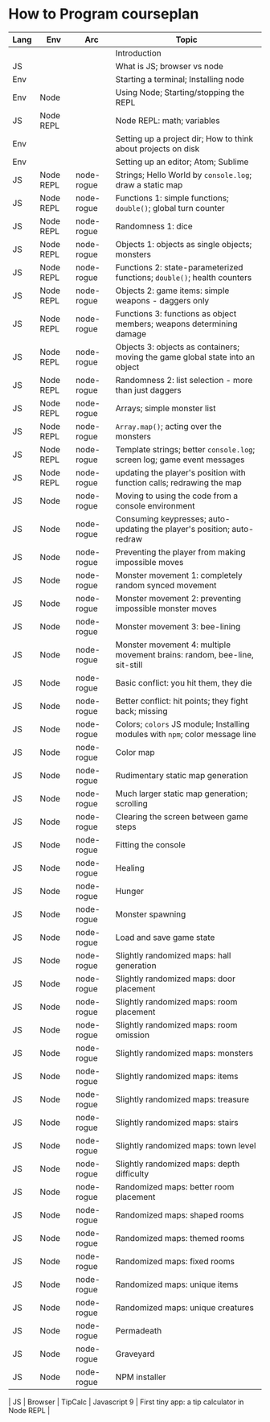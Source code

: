 # How to Program courseplan

| Lang | Env | Arc | Topic |
|------|-----|-----|-------|
| | | | Introduction |
| JS | | | What is JS; browser vs node | 
| Env | | | Starting a terminal; Installing node |
| Env | Node | | Using Node; Starting/stopping the REPL |
| JS | Node REPL | | Node REPL: math; variables | 
| Env | | | Setting up a project dir; How to think about projects on disk |
| Env | | | Setting up an editor; Atom; Sublime |
| JS | Node REPL | node-rogue | Strings; Hello World by `console.log`; draw a static map | 
| JS | Node REPL | node-rogue | Functions 1: simple functions; `double()`; global turn counter | 
| JS | Node REPL | node-rogue | Randomness 1: dice |
| JS | Node REPL | node-rogue | Objects 1: objects as single objects; monsters |
| JS | Node REPL | node-rogue | Functions 2: state-parameterized functions; `double()`; health counters | 
| JS | Node REPL | node-rogue | Objects 2: game items: simple weapons - daggers only |
| JS | Node REPL | node-rogue | Functions 3: functions as object members; weapons determining damage | 
| JS | Node REPL | node-rogue | Objects 3: objects as containers; moving the game global state into an object |
| JS | Node REPL | node-rogue | Randomness 2: list selection - more than just daggers |
| JS | Node REPL | node-rogue | Arrays; simple monster list |
| JS | Node REPL | node-rogue | `Array.map()`; acting over the monsters |
| JS | Node REPL | node-rogue | Template strings; better `console.log`; screen log; game event messages | 
| JS | Node REPL | node-rogue | updating the player's position with function calls; redrawing the map | 
| JS | Node | node-rogue | Moving to using the code from a console environment | 
| JS | Node | node-rogue | Consuming keypresses; auto-updating the player's position; auto-redraw | 
| JS | Node | node-rogue | Preventing the player from making impossible moves | 
| JS | Node | node-rogue | Monster movement 1: completely random synced movement | 
| JS | Node | node-rogue | Monster movement 2: preventing impossible monster moves | 
| JS | Node | node-rogue | Monster movement 3: bee-lining |
| JS | Node | node-rogue | Monster movement 4: multiple movement brains: random, bee-line, sit-still |
| JS | Node | node-rogue | Basic conflict: you hit them, they die | 
| JS | Node | node-rogue | Better conflict: hit points; they fight back; missing | 
| JS | Node | node-rogue | Colors; `colors` JS module; Installing modules with `npm`; color message line | 
| JS | Node | node-rogue | Color map |
| JS | Node | node-rogue | Rudimentary static map generation | 
| JS | Node | node-rogue | Much larger static map generation; scrolling | 
| JS | Node | node-rogue | Clearing the screen between game steps | 
| JS | Node | node-rogue | Fitting the console | 
| JS | Node | node-rogue | Healing | 
| JS | Node | node-rogue | Hunger | 
| JS | Node | node-rogue | Monster spawning | 
| JS | Node | node-rogue | Load and save game state | 
| JS | Node | node-rogue | Slightly randomized maps: hall generation | 
| JS | Node | node-rogue | Slightly randomized maps: door placement | 
| JS | Node | node-rogue | Slightly randomized maps: room placement | 
| JS | Node | node-rogue | Slightly randomized maps: room omission | 
| JS | Node | node-rogue | Slightly randomized maps: monsters | 
| JS | Node | node-rogue | Slightly randomized maps: items | 
| JS | Node | node-rogue | Slightly randomized maps: treasure | 
| JS | Node | node-rogue | Slightly randomized maps: stairs | 
| JS | Node | node-rogue | Slightly randomized maps: town level | 
| JS | Node | node-rogue | Slightly randomized maps: depth difficulty | 
| JS | Node | node-rogue | Randomized maps: better room placement | 
| JS | Node | node-rogue | Randomized maps: shaped rooms | 
| JS | Node | node-rogue | Randomized maps: themed rooms | 
| JS | Node | node-rogue | Randomized maps: fixed rooms | 
| JS | Node | node-rogue | Randomized maps: unique items | 
| JS | Node | node-rogue | Randomized maps: unique creatures | 
| JS | Node | node-rogue | Permadeath | 
| JS | Node | node-rogue | Graveyard | 
| JS | Node | node-rogue | NPM installer | 



| JS | Browser | TipCalc | Javascript 9 | First tiny app: a tip calculator in Node REPL | 
